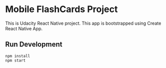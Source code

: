 # Mobile FlashCards Project
This is Udacity React Native project. This app is bootstrapped using Create React Native App.

## Run Development
```
npm install
npm start
```
